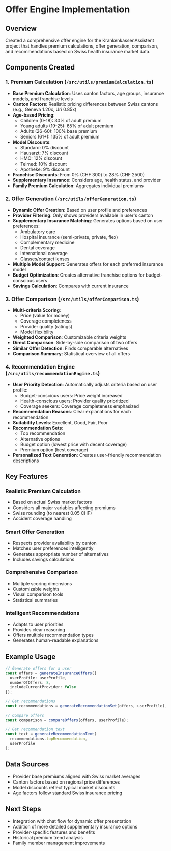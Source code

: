 # Offer Engine Implementation

## Overview
Created a comprehensive offer engine for the KrankenkassenAssistent project that handles premium calculations, offer generation, comparison, and recommendations based on Swiss health insurance market data.

## Components Created

### 1. Premium Calculation (`/src/utils/premiumCalculation.ts`)
- **Base Premium Calculation**: Uses canton factors, age groups, insurance models, and franchise levels
- **Canton Factors**: Realistic pricing differences between Swiss cantons (e.g., Geneva 1.20x, Uri 0.85x)
- **Age-based Pricing**:
  - Children (0-18): 30% of adult premium
  - Young adults (19-25): 65% of adult premium
  - Adults (26-60): 100% base premium
  - Seniors (61+): 135% of adult premium
- **Model Discounts**:
  - Standard: 0% discount
  - Hausarzt: 7% discount
  - HMO: 12% discount
  - Telmed: 10% discount
  - Apotheke: 9% discount
- **Franchise Discounts**: From 0% (CHF 300) to 28% (CHF 2500)
- **Supplementary Insurance**: Considers age, health status, and provider
- **Family Premium Calculation**: Aggregates individual premiums

### 2. Offer Generation (`/src/utils/offerGeneration.ts`)
- **Dynamic Offer Creation**: Based on user profile and preferences
- **Provider Filtering**: Only shows providers available in user's canton
- **Supplementary Insurance Matching**: Generates options based on user preferences:
  - Ambulatory care
  - Hospital insurance (semi-private, private, flex)
  - Complementary medicine
  - Dental coverage
  - International coverage
  - Glasses/contact lenses
- **Multiple Model Support**: Generates offers for each preferred insurance model
- **Budget Optimization**: Creates alternative franchise options for budget-conscious users
- **Savings Calculation**: Compares with current insurance

### 3. Offer Comparison (`/src/utils/offerComparison.ts`)
- **Multi-criteria Scoring**:
  - Price (value for money)
  - Coverage completeness
  - Provider quality (ratings)
  - Model flexibility
- **Weighted Comparison**: Customizable criteria weights
- **Direct Comparison**: Side-by-side comparison of two offers
- **Similar Offer Detection**: Finds comparable alternatives
- **Comparison Summary**: Statistical overview of all offers

### 4. Recommendation Engine (`/src/utils/recommendationEngine.ts`)
- **User Priority Detection**: Automatically adjusts criteria based on user profile:
  - Budget-conscious users: Price weight increased
  - Health-conscious users: Provider quality prioritized
  - Coverage seekers: Coverage completeness emphasized
- **Recommendation Reasons**: Clear explanations for each recommendation
- **Suitability Levels**: Excellent, Good, Fair, Poor
- **Recommendation Sets**:
  - Top recommendation
  - Alternative options
  - Budget option (lowest price with decent coverage)
  - Premium option (best coverage)
- **Personalized Text Generation**: Creates user-friendly recommendation descriptions

## Key Features

### Realistic Premium Calculation
- Based on actual Swiss market factors
- Considers all major variables affecting premiums
- Swiss rounding (to nearest 0.05 CHF)
- Accident coverage handling

### Smart Offer Generation
- Respects provider availability by canton
- Matches user preferences intelligently
- Generates appropriate number of alternatives
- Includes savings calculations

### Comprehensive Comparison
- Multiple scoring dimensions
- Customizable weights
- Visual comparison tools
- Statistical summaries

### Intelligent Recommendations
- Adapts to user priorities
- Provides clear reasoning
- Offers multiple recommendation types
- Generates human-readable explanations

## Example Usage

```typescript
// Generate offers for a user
const offers = generateInsuranceOffers({
  userProfile: userProfile,
  numberOfOffers: 8,
  includeCurrentProvider: false
});

// Get recommendations
const recommendations = generateRecommendationSet(offers, userProfile);

// Compare offers
const comparison = compareOffers(offers, userProfile);

// Get recommendation text
const text = generateRecommendationText(
  recommendations.topRecommendation, 
  userProfile
);
```

## Data Sources
- Provider base premiums aligned with Swiss market averages
- Canton factors based on regional price differences
- Model discounts reflect typical market discounts
- Age factors follow standard Swiss insurance pricing

## Next Steps
- Integration with chat flow for dynamic offer presentation
- Addition of more detailed supplementary insurance options
- Provider-specific features and benefits
- Historical premium trend analysis
- Family member management improvements